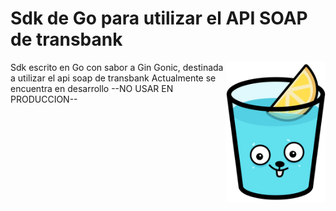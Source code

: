# Sdk de Go para utilizar el API SOAP de transbank

<img align="right" width="159px" src="https://raw.githubusercontent.com/gin-gonic/logo/master/color.png">

Sdk escrito en Go con sabor a Gin Gonic, destinada a utilizar el api soap de transbank
Actualmente se encuentra en desarrollo --NO USAR EN PRODUCCION--

